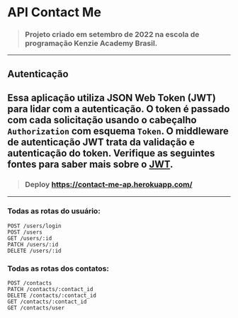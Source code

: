 # API Contact Me

> ### Projeto criado em setembro de 2022 na escola de programação Kenzie Academy Brasil.
----------
## Autenticação

Essa aplicação utiliza JSON Web Token (JWT) para lidar com a autenticação. O token é passado com cada solicitação usando o cabeçalho `Authorization` com esquema `Token`. O middleware de autenticação JWT trata da validação e autenticação do token. Verifique as seguintes fontes para saber mais sobre o [JWT](https://www.npmjs.com/package/jsonwebtoken).
----------
> ### Deploy https://contact-me-ap.herokuapp.com/
----------

### Todas as rotas do usuário:
    POST /users/login
    POST /users
    GET /users/:id
    PATCH /users/:id
    DELETE /users/:id
### Todas as rotas dos contatos:
    POST /contacts
    PATCH /contacts/:contact_id
    DELETE /contacts/:contact_id
    GET /contacts/:contact_id
    GET /contacts/user

